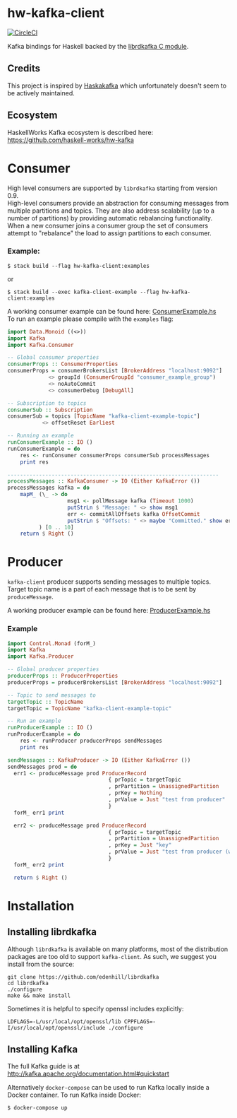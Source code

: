 # hw-kafka-client  
[![CircleCI](https://circleci.com/gh/haskell-works/hw-kafka-client.svg?style=svg&circle-token=5f3ada2650dd600bc0fd4787143024867b2afc4e)](https://circleci.com/gh/haskell-works/hw-kafka-client)

Kafka bindings for Haskell backed by the
[librdkafka C module](https://github.com/edenhill/librdkafka).

## Credits
This project is inspired by [Haskakafka](https://github.com/cosbynator/haskakafka)
which unfortunately doesn't seem to be actively maintained.

## Ecosystem
HaskellWorks Kafka ecosystem is described here: https://github.com/haskell-works/hw-kafka

# Consumer
High level consumers are supported by `librdkafka` starting from version 0.9.  
High-level consumers provide an abstraction for consuming messages from multiple
partitions and topics. They are also address scalability (up to a number of partitions)
by providing automatic rebalancing functionality. When a new consumer joins a consumer
group the set of consumers attempt to "rebalance" the load to assign partitions to each consumer.

### Example:
```
$ stack build --flag hw-kafka-client:examples
```

or

```
$ stack build --exec kafka-client-example --flag hw-kafka-client:examples
```

A working consumer example can be found here: [ConsumerExample.hs](example/ConsumerExample.hs)</br>
To run an example please compile with the `examples` flag:

```Haskell
import Data.Monoid ((<>))
import Kafka
import Kafka.Consumer

-- Global consumer properties
consumerProps :: ConsumerProperties
consumerProps = consumerBrokersList [BrokerAddress "localhost:9092"]
             <> groupId (ConsumerGroupId "consumer_example_group")
             <> noAutoCommit
             <> consumerDebug [DebugAll]

-- Subscription to topics
consumerSub :: Subscription
consumerSub = topics [TopicName "kafka-client-example-topic"]
           <> offsetReset Earliest

-- Running an example
runConsumerExample :: IO ()
runConsumerExample = do
    res <- runConsumer consumerProps consumerSub processMessages
    print res

-------------------------------------------------------------------
processMessages :: KafkaConsumer -> IO (Either KafkaError ())
processMessages kafka = do
    mapM_ (\_ -> do
                   msg1 <- pollMessage kafka (Timeout 1000)
                   putStrLn $ "Message: " <> show msg1
                   err <- commitAllOffsets kafka OffsetCommit
                   putStrLn $ "Offsets: " <> maybe "Committed." show err
          ) [0 .. 10]
    return $ Right ()
```

# Producer
`kafka-client` producer supports sending messages to multiple topics.
Target topic name is a part of each message that is to be sent by `produceMessage`.

A working producer example can be found here: [ProducerExample.hs](example/ProducerExample.hs)

### Example

```Haskell
import Control.Monad (forM_)
import Kafka
import Kafka.Producer

-- Global producer properties
producerProps :: ProducerProperties
producerProps = producerBrokersList [BrokerAddress "localhost:9092"]

-- Topic to send messages to
targetTopic :: TopicName
targetTopic = TopicName "kafka-client-example-topic"

-- Run an example
runProducerExample :: IO ()
runProducerExample = do
    res <- runProducer producerProps sendMessages
    print res

sendMessages :: KafkaProducer -> IO (Either KafkaError ())
sendMessages prod = do
  err1 <- produceMessage prod ProducerRecord
                                { prTopic = targetTopic
                                , prPartition = UnassignedPartition
                                , prKey = Nothing
                                , prValue = Just "test from producer"
                                }
  forM_ err1 print

  err2 <- produceMessage prod ProducerRecord
                                { prTopic = targetTopic
                                , prPartition = UnassignedPartition
                                , prKey = Just "key"
                                , prValue = Just "test from producer (with key)"
                                }
  forM_ err2 print

  return $ Right ()
```

# Installation

## Installing librdkafka

Although `librdkafka` is available on many platforms, most of
the distribution packages are too old to support `kafka-client`.
As such, we suggest you install from the source:

    git clone https://github.com/edenhill/librdkafka
    cd librdkafka
    ./configure
    make && make install

Sometimes it is helpful to specify openssl includes explicitly:

    LDFLAGS=-L/usr/local/opt/openssl/lib CPPFLAGS=-I/usr/local/opt/openssl/include ./configure

## Installing Kafka

The full Kafka guide is at http://kafka.apache.org/documentation.html#quickstart

Alternatively `docker-compose` can be used to run Kafka locally inside a Docker container.
To run Kafka inside Docker:

```
$ docker-compose up
```

